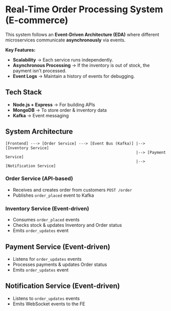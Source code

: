 # Real-Time Order Processing System (E-commerce)

This system follows an **Event-Driven Architecture (EDA)** where different microservices communicate **asynchronously** via events.

**Key Features:**

- **Scalability** -> Each service runs independently.
- **Asynchronous Processing** -> If the inventory is out of stock, the payment isn't processed.
- **Event Logs** -> Maintain a history of events for debugging.

## Tech Stack

- **Node.js + Express** -> For building APIs
- **MongoDB** -> To store order & inventory data
- **Kafka** -> Event messaging

## System Architecture

```HL
[Frontend] ---> [Order Service] ---> [Event Bus (Kafka)] |--> [Inventory Service]
                                                         |--> [Payment Service]
                                                         |--> [Notification Service]
```

### Order Service (API-based)

- Receives and creates order from customers `POST /order`
- Publishes `order_placed` event to Kafka

### Inventory Service (Event-driven)

- Consumes `order_placed` events
- Checks stock & updates Inventory and Order status
- Emits `order_updates` event

## Payment Service (Event-driven)

- Listens for `order_updates` events
- Processes payments & updates Order status
- Emits `order_updates` event

## Notification Service (Event-driven)

- Listens to `order_updates` events
- Emits WebSocket events to the FE
